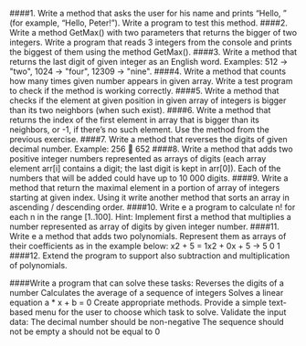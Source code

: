 ####1. Write a method that asks the user for his name and prints “Hello, <name>” (for example, “Hello, Peter!”). Write a program to test this method.
####2. Write a method GetMax() with two parameters that returns the bigger of two integers. Write a program that reads 3 integers from the console and prints the biggest of them using the method GetMax().
####3. Write a method that returns the last digit of given integer as an English word. Examples: 512 -> "two", 1024 -> "four", 12309 -> "nine".
####4. Write a method that counts how many times given number appears in given array. Write a test program to check if the method is working correctly.
####5. Write a method that checks if the element at given position in given array of integers is bigger than its two neighbors (when such exist).
####6. Write a method that returns the index of the first element in array that is bigger than its neighbors, or -1, if there’s no such element.
    Use the method from the previous exercise.
####7. Write a method that reverses the digits of given decimal number. Example: 256  652
####8. Write a method that adds two positive integer numbers represented as arrays of digits (each array element arr[i] contains a digit; the last digit is kept in arr[0]). Each of the numbers that will be added could have up to 10 000 digits.
####9. Write a method that return the maximal element in a portion of array of integers starting at given index. Using it write another method that sorts an array in ascending / descending order.
####10. Write e a program to calculate n! for each n in the range [1..100]. Hint: Implement first a method that multiplies a number represented as array of digits by given integer number. 
####11. Write e a method that adds two polynomials. Represent them as arrays of their coefficients as in the example below:
  	x2 + 5 = 1x2 + 0x + 5 -> 5 0 1
####12. Extend the program to support also subtraction and multiplication of polynomials.

####Write a program that can solve these tasks:
    Reverses the digits of a number
    Calculates the average of a sequence of integers
    Solves a linear equation a * x + b = 0
      	Create appropriate methods.
    		Provide a simple text-based menu for the user to choose which task to solve.
    		Validate the input data:
    The decimal number should be non-negative
    The sequence should not be empty
    a should not be equal to 0

